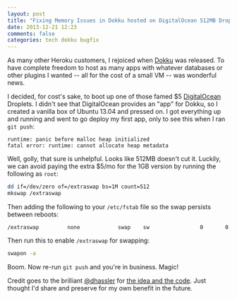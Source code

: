 ```yaml
---
layout: post
title: "Fixing Memory Issues in Dokku hosted on DigitalOcean 512MB Droplet"
date: 2013-12-21 12:23
comments: false
categories: tech dokku bugfix
---
```


As many other Heroku customers, I rejoiced when [Dokku][] was released. To have
complete freedom to host as many apps with whatever databases or other plugins
I wanted -- all for the cost of a small VM -- was wonderful news.

I decided, for cost's sake, to boot up one of those famed $5 [DigitalOcean][]
Droplets. I didn't see that DigitalOcean provides an "app" for Dokku, so I
created a vanilla box of Ubuntu 13.04 and pressed on. I got everything up and
running and went to go deploy my first app, only to see this when I ran
`git push`:

```text
runtime: panic before malloc heap initialized
fatal error: runtime: cannot allocate heap metadata
```

Well, golly, that sure is unhelpful. Looks like 512MB doesn't cut it. Luckily,
we can avoid paying the extra $5/mo for the 1GB version by running the following
as `root`:

```bash
dd if=/dev/zero of=/extraswap bs=1M count=512
mkswap /extraswap
```

Then adding the following to your `/etc/fstab` file so the swap persists between
reboots:

```text
/extraswap         none            swap    sw                0       0
```

Then run this to enable `/extraswap` for swapping:

```bash
swapon -a
```

Boom. Now re-run `git push` and you're in business. Magic!

Credit goes to the brilliant [@dhassler][] for [the idea and the code][]. Just
thought I'd share and preserve for my own benefit in the future.


[Dokku]: https://github.com/progrium/dokku
[DigitalOcean]: https://digitalocean.com
[@dhassler]: https://github.com/dhassler
[the idea and the code]: https://github.com/dotcloud/docker/issues/1555#issuecomment-22874190
